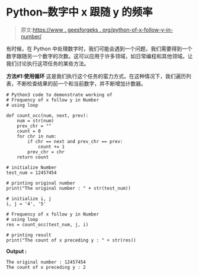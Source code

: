 # Python–数字中 x 跟随 y 的频率

> 原文:[https://www . geesforgeks . org/python-of-x-follow-y-in-number/](https://www.geeksforgeeks.org/python-frequency-of-x-follow-y-in-number/)

有时候，在 Python 中处理数字时，我们可能会遇到一个问题，我们需要得到一个数字跟随另一个数字的次数。这可以应用于许多领域，如日常编程和其他领域。让我们讨论执行这项任务的某些方法。

**方法#1:使用循环**
这是我们执行这个任务的蛮力方式。在这种情况下，我们遍历列表，不断检查结果的前一个和当前数字，并不断增加计数器。

```
# Python3 code to demonstrate working of
# Frequency of x follow y in Number
# using loop

def count_occ(num, next, prev):
    num = str(num)
    prev_chr = ""
    count = 0
    for chr in num:
        if chr == next and prev_chr == prev:
            count += 1
        prev_chr = chr
    return count

# initialize Number
test_num = 12457454

# printing original number
print("The original number : " + str(test_num))

# initialize i, j 
i, j = '4', '5'

# Frequency of x follow y in Number
# using loop
res = count_occ(test_num, j, i)

# printing result
print("The count of x preceding y : " + str(res))
```

**Output :**

```
The original number : 12457454
The count of x preceding y : 2

```